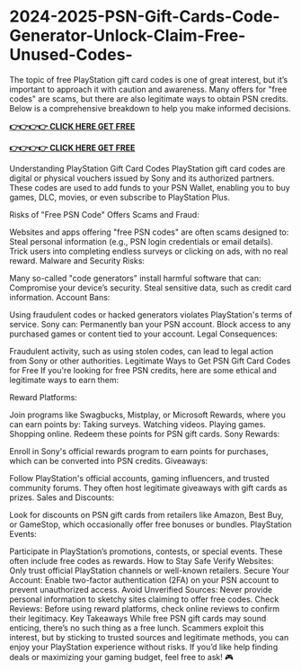 # 2024-2025-PSN-Gift-Cards-Code-Generator-Unlock-Claim-Free-Unused-Codes-
The topic of free PlayStation gift card codes is one of great interest, but it’s important to approach it with caution and awareness. Many offers for "free codes" are scams, but there are also legitimate ways to obtain PSN credits. Below is a comprehensive breakdown to help you make informed decisions.



**[👉👉👉👉 CLICK HERE GET FREE](https://usaofferzon.com/psn)**



**[👉👉👉👉 CLICK HERE GET FREE](https://usaofferzon.com/giftcard)**




Understanding PlayStation Gift Card Codes PlayStation gift card codes are digital or physical vouchers issued by Sony and its authorized partners. These codes are used to add funds to your PSN Wallet, enabling you to buy games, DLC, movies, or even subscribe to PlayStation Plus.

Risks of "Free PSN Code" Offers Scams and Fraud:

Websites and apps offering "free PSN codes" are often scams designed to: Steal personal information (e.g., PSN login credentials or email details). Trick users into completing endless surveys or clicking on ads, with no real reward. Malware and Security Risks:

Many so-called "code generators" install harmful software that can: Compromise your device’s security. Steal sensitive data, such as credit card information. Account Bans:

Using fraudulent codes or hacked generators violates PlayStation's terms of service. Sony can: Permanently ban your PSN account. Block access to any purchased games or content tied to your account. Legal Consequences:

Fraudulent activity, such as using stolen codes, can lead to legal action from Sony or other authorities. Legitimate Ways to Get PSN Gift Card Codes for Free If you're looking for free PSN credits, here are some ethical and legitimate ways to earn them:

Reward Platforms:

Join programs like Swagbucks, Mistplay, or Microsoft Rewards, where you can earn points by: Taking surveys. Watching videos. Playing games. Shopping online. Redeem these points for PSN gift cards. Sony Rewards:

Enroll in Sony's official rewards program to earn points for purchases, which can be converted into PSN credits. Giveaways:

Follow PlayStation's official accounts, gaming influencers, and trusted community forums. They often host legitimate giveaways with gift cards as prizes. Sales and Discounts:

Look for discounts on PSN gift cards from retailers like Amazon, Best Buy, or GameStop, which occasionally offer free bonuses or bundles. PlayStation Events:

Participate in PlayStation’s promotions, contests, or special events. These often include free codes as rewards. How to Stay Safe Verify Websites: Only trust official PlayStation channels or well-known retailers. Secure Your Account: Enable two-factor authentication (2FA) on your PSN account to prevent unauthorized access. Avoid Unverified Sources: Never provide personal information to sketchy sites claiming to offer free codes. Check Reviews: Before using reward platforms, check online reviews to confirm their legitimacy. Key Takeaways While free PSN gift cards may sound enticing, there’s no such thing as a free lunch. Scammers exploit this interest, but by sticking to trusted sources and legitimate methods, you can enjoy your PlayStation experience without risks. If you’d like help finding deals or maximizing your gaming budget, feel free to ask! 🎮
